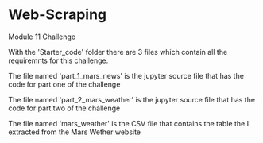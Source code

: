 # Web-Scraping
Module 11 Challenge

With the 'Starter_code' folder there are 3 files which contain all the requiremnts for this challenge.

The file named 'part_1_mars_news' is the jupyter source file that has the code for part one of the challenge

The file named 'part_2_mars_weather' is the jupyter source file that has the code for part two of the challenge

The file named 'mars_weather' is the CSV file that contains the table the I extracted from the Mars Wether website 
